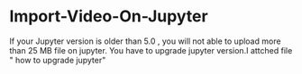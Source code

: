 # Import-Video-On-Jupyter
If your Jupyter version is older than 5.0 , you will not able to upload more than 25 MB file on jupyter.
You have to upgrade jupyter version.I attched file " how to upgrade jupyter" 
